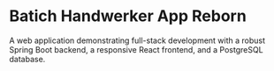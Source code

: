 # Batich Handwerker App Reborn

A web application demonstrating full-stack development with a robust Spring Boot backend, a responsive React frontend, and a PostgreSQL database.
